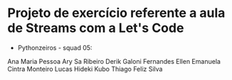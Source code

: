 # Projeto de exercício referente a aula de Streams com a Let's Code


* Pythonzeiros - squad 05:

Ana Maria Pessoa
Ary Sa Ribeiro
Derik Galoni Fernandes
Ellen Emanuela Cintra Monteiro
Lucas Hideki Kubo
Thiago Feliz Silva
